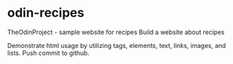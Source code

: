 # odin-recipes
TheOdinProject - sample website for recipes
Build a website about recipes

Demonstrate html usage by utilizing tags, elements, text,
links, images, and lists. Push commit to github.
